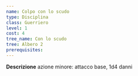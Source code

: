 ```yaml
---
name: Colpo con lo scudo
type: Disciplina
class: Guerriero
level: 1
cost: 4
tree_name: Con lo scudo
tree: Albero 2
prerequisites: 
---
```


**Descrizione**
azione minore: attacco base, 1d4 danni